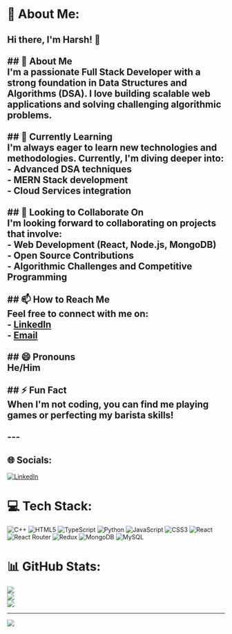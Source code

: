# 💫 About Me:
## Hi there, I'm Harsh! 👋<br><br>## 👀 About Me<br>I'm a passionate **Full Stack Developer** with a strong foundation in **Data Structures and Algorithms (DSA)**. I love building scalable web applications and solving challenging algorithmic problems.<br><br>## 🌱 Currently Learning<br>I'm always eager to learn new technologies and methodologies. Currently, I'm diving deeper into:<br>- **Advanced DSA** techniques<br>- **MERN Stack** development<br>- **Cloud Services** integration<br><br>## 💞️ Looking to Collaborate On<br>I'm looking forward to collaborating on projects that involve:<br>- **Web Development** (React, Node.js, MongoDB)<br>- **Open Source Contributions**<br>- **Algorithmic Challenges** and Competitive Programming<br><br>## 📫 How to Reach Me<br>Feel free to connect with me on:<br>- **[LinkedIn](https://www.linkedin.com/in/harsh-837b5a291?utm_source=share&utm_campaign=share_via&utm_content=profile&utm_medium=android_app)**<br>- **[Email](mailto:harshsingh94070@gmail.com)**<br><br>## 😄 Pronouns<br>He/Him<br><br>## ⚡ Fun Fact<br>When I'm not coding, you can find me playing games or perfecting my barista skills!<br><br>---


## 🌐 Socials:
[![LinkedIn](https://img.shields.io/badge/LinkedIn-%230077B5.svg?logo=linkedin&logoColor=white)](https://linkedin.com/in/https://www.linkedin.com/in/harsh-837b5a291?utm_source=share&utm_campaign=share_via&utm_content=profile&utm_medium=android_app) 

# 💻 Tech Stack:
![C++](https://img.shields.io/badge/c++-%2300599C.svg?style=for-the-badge&logo=c%2B%2B&logoColor=white) ![HTML5](https://img.shields.io/badge/html5-%23E34F26.svg?style=for-the-badge&logo=html5&logoColor=white) ![TypeScript](https://img.shields.io/badge/typescript-%23007ACC.svg?style=for-the-badge&logo=typescript&logoColor=white) ![Python](https://img.shields.io/badge/python-3670A0?style=for-the-badge&logo=python&logoColor=ffdd54) ![JavaScript](https://img.shields.io/badge/javascript-%23323330.svg?style=for-the-badge&logo=javascript&logoColor=%23F7DF1E) ![CSS3](https://img.shields.io/badge/css3-%231572B6.svg?style=for-the-badge&logo=css3&logoColor=white) ![React](https://img.shields.io/badge/react-%2320232a.svg?style=for-the-badge&logo=react&logoColor=%2361DAFB) ![React Router](https://img.shields.io/badge/React_Router-CA4245?style=for-the-badge&logo=react-router&logoColor=white) ![Redux](https://img.shields.io/badge/redux-%23593d88.svg?style=for-the-badge&logo=redux&logoColor=white) ![MongoDB](https://img.shields.io/badge/MongoDB-%234ea94b.svg?style=for-the-badge&logo=mongodb&logoColor=white) ![MySQL](https://img.shields.io/badge/mysql-4479A1.svg?style=for-the-badge&logo=mysql&logoColor=white)
# 📊 GitHub Stats:
![](https://github-readme-stats.vercel.app/api?username=harsh5225&theme=dark&hide_border=false&include_all_commits=false&count_private=false)<br/>
![](https://github-readme-streak-stats.herokuapp.com/?user=harsh5225&theme=dark&hide_border=false)<br/>
![](https://github-readme-stats.vercel.app/api/top-langs/?username=harsh5225&theme=dark&hide_border=false&include_all_commits=false&count_private=false&layout=compact)

---
[![](https://visitcount.itsvg.in/api?id=harsh5225&icon=0&color=0)](https://visitcount.itsvg.in)

<!-- Proudly created with GPRM ( https://gprm.itsvg.in ) -->
